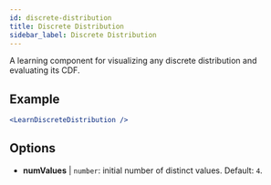 ```yaml
---
id: discrete-distribution
title: Discrete Distribution
sidebar_label: Discrete Distribution
---
```


A learning component for visualizing any discrete distribution and evaluating its CDF.

## Example

```jsx live
<LearnDiscreteDistribution />
```

## Options

* __numValues__ | `number`: initial number of distinct values. Default: `4`.
